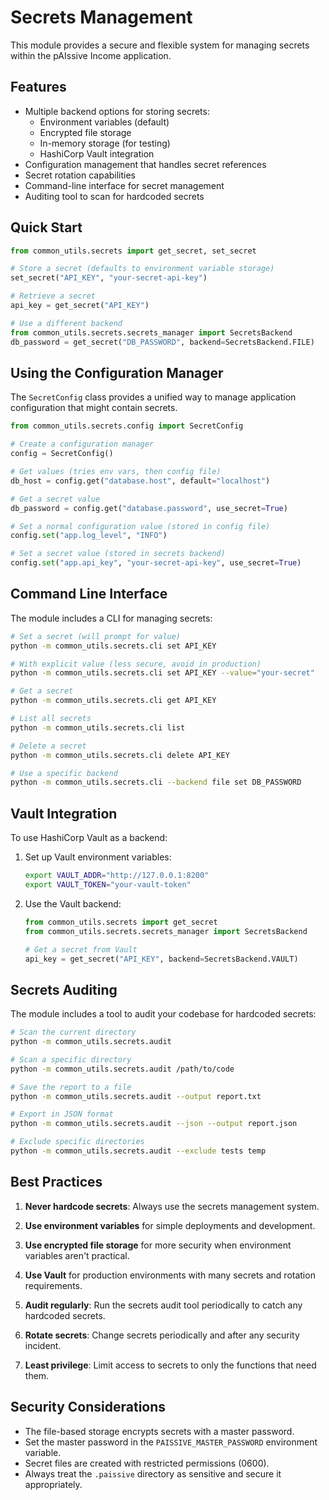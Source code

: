 # Secrets Management

This module provides a secure and flexible system for managing secrets within the pAIssive Income application.

## Features

- Multiple backend options for storing secrets:
  - Environment variables (default)
  - Encrypted file storage
  - In-memory storage (for testing)
  - HashiCorp Vault integration
- Configuration management that handles secret references
- Secret rotation capabilities
- Command-line interface for secret management
- Auditing tool to scan for hardcoded secrets

## Quick Start

```python
from common_utils.secrets import get_secret, set_secret

# Store a secret (defaults to environment variable storage)
set_secret("API_KEY", "your-secret-api-key")

# Retrieve a secret
api_key = get_secret("API_KEY")

# Use a different backend
from common_utils.secrets.secrets_manager import SecretsBackend
db_password = get_secret("DB_PASSWORD", backend=SecretsBackend.FILE)
```

## Using the Configuration Manager

The `SecretConfig` class provides a unified way to manage application configuration that might contain secrets.

```python
from common_utils.secrets.config import SecretConfig

# Create a configuration manager
config = SecretConfig()

# Get values (tries env vars, then config file)
db_host = config.get("database.host", default="localhost")

# Get a secret value
db_password = config.get("database.password", use_secret=True)

# Set a normal configuration value (stored in config file)
config.set("app.log_level", "INFO")

# Set a secret value (stored in secrets backend)
config.set("app.api_key", "your-secret-api-key", use_secret=True)
```

## Command Line Interface

The module includes a CLI for managing secrets:

```bash
# Set a secret (will prompt for value)
python -m common_utils.secrets.cli set API_KEY

# With explicit value (less secure, avoid in production)
python -m common_utils.secrets.cli set API_KEY --value="your-secret"

# Get a secret
python -m common_utils.secrets.cli get API_KEY

# List all secrets
python -m common_utils.secrets.cli list

# Delete a secret
python -m common_utils.secrets.cli delete API_KEY

# Use a specific backend
python -m common_utils.secrets.cli --backend file set DB_PASSWORD
```

## Vault Integration

To use HashiCorp Vault as a backend:

1. Set up Vault environment variables:
   ```bash
   export VAULT_ADDR="http://127.0.0.1:8200"
   export VAULT_TOKEN="your-vault-token"
   ```

2. Use the Vault backend:
   ```python
   from common_utils.secrets import get_secret
   from common_utils.secrets.secrets_manager import SecretsBackend
   
   # Get a secret from Vault
   api_key = get_secret("API_KEY", backend=SecretsBackend.VAULT)
   ```

## Secrets Auditing

The module includes a tool to audit your codebase for hardcoded secrets:

```bash
# Scan the current directory
python -m common_utils.secrets.audit

# Scan a specific directory
python -m common_utils.secrets.audit /path/to/code

# Save the report to a file
python -m common_utils.secrets.audit --output report.txt

# Export in JSON format
python -m common_utils.secrets.audit --json --output report.json

# Exclude specific directories
python -m common_utils.secrets.audit --exclude tests temp
```

## Best Practices

1. **Never hardcode secrets**: Always use the secrets management system.

2. **Use environment variables** for simple deployments and development.

3. **Use encrypted file storage** for more security when environment variables aren't practical.

4. **Use Vault** for production environments with many secrets and rotation requirements.

5. **Audit regularly**: Run the secrets audit tool periodically to catch any hardcoded secrets.

6. **Rotate secrets**: Change secrets periodically and after any security incident.

7. **Least privilege**: Limit access to secrets to only the functions that need them.

## Security Considerations

- The file-based storage encrypts secrets with a master password.
- Set the master password in the `PAISSIVE_MASTER_PASSWORD` environment variable.
- Secret files are created with restricted permissions (0600).
- Always treat the `.paissive` directory as sensitive and secure it appropriately.